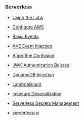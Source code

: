 ### Serverless

  * [Using the Labs](using-the-labs/README.md)

  * [Configure AWS](aws-configure/README.md)
  
  <!-- * [Basic API](Basic-API/basic-api.md) -->
  
  * [Basic Events](Basic-Events/basic-events.md)

  * [XXE Event Injection](XXE/xxe.md)

  * [Algorithm Confusion](Algorithm-Confusion/algo-confusion.md)

  * [JWK Authentication Bypass](JWT-JWK/README.md)

  * [DynamoDB Injection](DynamoDB-Injection/dynamodb-injection.md)

  * [LambdaGuard](Lambdaguard/README.md)

  * [Insecure Deserialization](Insecure-Deserialization/README.md)

  <!-- * [SAST-1 Bandit](Bandit/README.md)

  * [SAST-2 NodeJsScan](NodeJsScan/README.md) -->

  <!-- * [Npm-Audit](Npm-Audit/README.md) -->
  
  * [Serverless Secrets Management](Secrets-Management/README.md)

  * [serverless-ci](serverless-ci/README.md)

